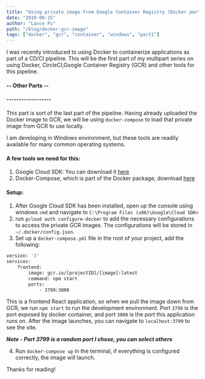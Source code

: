 ```yaml
---
title: "Using private image from Google Container Registry (Docker part 1)"
date: "2019-08-15"
author: "Lance Pu"
path: "/blog/docker-gcr-image"
tags: ["docker", "gcr", "container", "windows", "part1"]
---
```


I was recently introduced to using Docker to containerize applications as part of a CD/CI pipeline. This will be the first part of my multipart series on using Docker, CircleCI,Google Container Registry (GCR) and other tools for this pipeline. 

#### -- Other Parts --
#### ------------------

This part is sort of the last part of the pipeline. Having already uploaded the Docker image to GCR, we will be using `docker-compose` to load that private image from GCR to use locally.

I am developing in Windows environment, but these tools are readily available for many common operating systems.

#### A few tools we need for this:
1. Google Cloud SDK: You can download it [here](https://cloud.google.com/sdk/docs/quickstart-windows)
2. Docker-Compose, which is part of the Docker package, download [here](https://docs.docker.com/docker-for-windows/install/)

#### Setup:
1. After Google Cloud SDK has been installed, open up the console using windows `cmd` and navigate to `C:\Program Files (x86)\Google\Cloud SDK>`
2. run `gcloud auth configure-docker` to add the necessary configurations to access the private GCR images. The configurations will be stored in `~/.docker/config.json`.
3. Set up a `docker-compose.yml` file in the root of your project, add the following:
```dockerfile
version: '3'
services:
    frontend:
        image: gcr.io/[projectID]/[image]:latest
        command: npm start
        ports:
            - 3799:3000
```

This is a frontend React application, so when we pull the image down from GCR, we run `npm start` to run the development environment. Port `3799` is the port exposed by docker container, and port `3000` is the port this application runs on. After the image launches, you can navigate to `localhost:3799` to see the site.

***Note - Port 3799 is a random port I chose, you can select others***

4. Run `docker-compose up` in the terminal, if everything is configured correctly, the image will launch.

Thanks for reading!